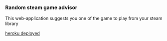 ### Random steam game advisor

This web-application suggests you one of the game to play from your steam library

[heroku deployed](https://steamgame-advisor.herokuapp.com/)
